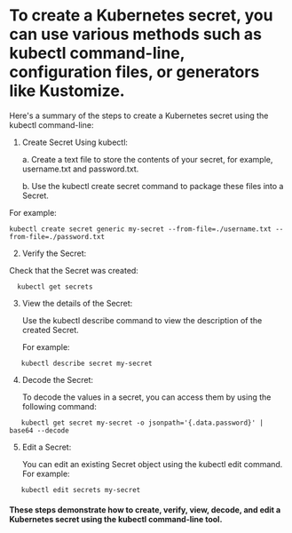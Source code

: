 # To create a Kubernetes secret, you can use various methods such as kubectl command-line, configuration files, or generators like Kustomize. 

Here's a summary of the steps to create a Kubernetes secret using the kubectl command-line:

1. Create Secret Using kubectl:
     
     a. Create a text file to store the contents of your secret, for example, username.txt and password.txt.
          
     b. Use the kubectl create secret command to package these files into a Secret. 


For example:
```
kubectl create secret generic my-secret --from-file=./username.txt --from-file=./password.txt
```

2. Verify the Secret:

  Check that the Secret was created:
```
  kubectl get secrets
```

3. View the details of the Secret:


   Use the kubectl describe command to view the description of the created Secret. 

   For example:
```
   kubectl describe secret my-secret
```

4. Decode the Secret:


   To decode the values in a secret, you can access them by using the following command:
```
   kubectl get secret my-secret -o jsonpath='{.data.password}' | base64 --decode
```

5. Edit a Secret:

   
   You can edit an existing Secret object using the kubectl edit command. For example:
```
   kubectl edit secrets my-secret
```

#### These steps demonstrate how to create, verify, view, decode, and edit a Kubernetes secret using the kubectl command-line tool.

   























